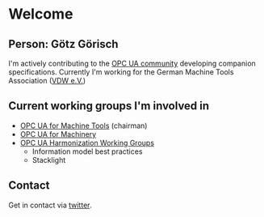 # Welcome

## Person: Götz Görisch

I'm actively contributing to the [OPC UA community](https://opcfoundation.org/ "OPC Foundation") developing companion specifications.
Currently I'm working for the German Machine Tools Association ([VDW e.V.](https://vdw.de)) 

## Current working groups I'm involved in

- [OPC UA for Machine Tools](https://opcfoundation.org/markets-collaboration/umati/) (chairman)
- [OPC UA for Machinery](https://opcua.vdma.org/viewer/-/v2article/render/47154710)
- [OPC UA Harmonization Working Groups](https://sites.google.com/opcfoundation.online/opc-harmonization/home)
  - Information model best practices
  - Stacklight

## Contact

Get in contact via [twitter](https://twitter.com/goetzgoerisch).
